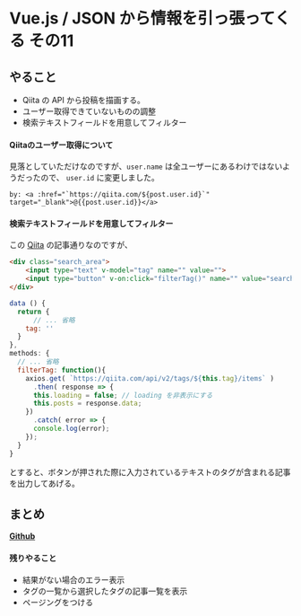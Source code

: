 # Vue.js / JSON から情報を引っ張ってくる その11

## やること

- Qiita の API から投稿を描画する。
- ユーザー取得できていないものの調整
- 検索テキストフィールドを用意してフィルター

#### Qiitaのユーザー取得について

見落としていただけなのですが、`user.name` は全ユーザーにあるわけではないようだったので、 `user.id` に変更しました。

```
by: <a :href="`https://qiita.com/${post.user.id}`" target="_blank">@{{post.user.id}}</a>
```

#### 検索テキストフィールドを用意してフィルター

この [Qiita](https://qiita.com/kobu_tomo/items/6f6e86f1226ab0651813) の記事通りなのですが、

```html
<div class="search_area">
	<input type="text" v-model="tag" name="" value="">
	<input type="button" v-on:click="filterTag()" name="" value="search">
</div>
```

```javascript
data () {
  return {
	  // ... 省略
    tag: ''
  }
},
methods: {
  // ... 省略
  filterTag: function(){
    axios.get( `https://qiita.com/api/v2/tags/${this.tag}/items` )
      .then( response => {
      this.loading = false; // loading を非表示にする
      this.posts = response.data;
    })
      .catch( error => {
      console.log(error);
    });
  }
}
```

とすると、ボタンが押された際に入力されているテキストのタグが含まれる記事を出力してあげる。

## まとめ

[**Github**](https://github.com/yuheijotaki/vue-study_20190312)

#### 残りやること

- 結果がない場合のエラー表示
- タグの一覧から選択したタグの記事一覧を表示
- ページングをつける